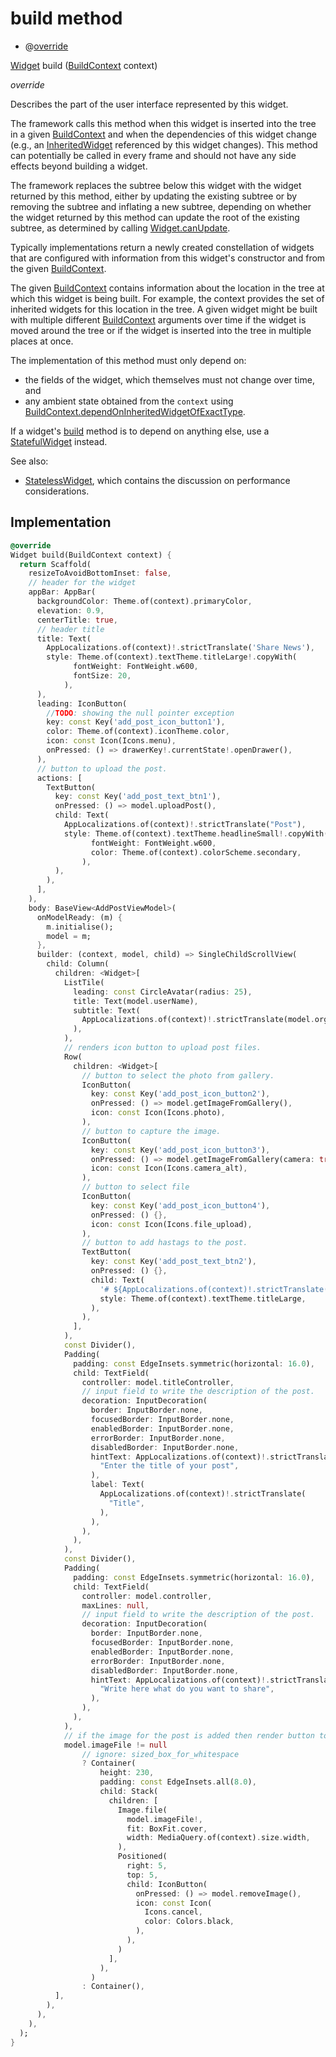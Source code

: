 


# build method







- @[override](https://api.flutter.dev/flutter/dart-core/override-constant.html)

[Widget](https://api.flutter.dev/flutter/widgets/Widget-class.html) build
([BuildContext](https://api.flutter.dev/flutter/widgets/BuildContext-class.html) context)

_<span class="feature">override</span>_



<p>Describes the part of the user interface represented by this widget.</p>
<p>The framework calls this method when this widget is inserted into the tree
in a given <a href="https://api.flutter.dev/flutter/widgets/BuildContext-class.html">BuildContext</a> and when the dependencies of this widget change
(e.g., an <a href="https://api.flutter.dev/flutter/widgets/InheritedWidget-class.html">InheritedWidget</a> referenced by this widget changes). This
method can potentially be called in every frame and should not have any side
effects beyond building a widget.</p>
<p>The framework replaces the subtree below this widget with the widget
returned by this method, either by updating the existing subtree or by
removing the subtree and inflating a new subtree, depending on whether the
widget returned by this method can update the root of the existing
subtree, as determined by calling <a href="https://api.flutter.dev/flutter/widgets/Widget/canUpdate.html">Widget.canUpdate</a>.</p>
<p>Typically implementations return a newly created constellation of widgets
that are configured with information from this widget's constructor and
from the given <a href="https://api.flutter.dev/flutter/widgets/BuildContext-class.html">BuildContext</a>.</p>
<p>The given <a href="https://api.flutter.dev/flutter/widgets/BuildContext-class.html">BuildContext</a> contains information about the location in the
tree at which this widget is being built. For example, the context
provides the set of inherited widgets for this location in the tree. A
given widget might be built with multiple different <a href="https://api.flutter.dev/flutter/widgets/BuildContext-class.html">BuildContext</a>
arguments over time if the widget is moved around the tree or if the
widget is inserted into the tree in multiple places at once.</p>
<p>The implementation of this method must only depend on:</p>
<ul>
<li>the fields of the widget, which themselves must not change over time,
and</li>
<li>any ambient state obtained from the <code>context</code> using
<a href="https://api.flutter.dev/flutter/widgets/BuildContext/dependOnInheritedWidgetOfExactType.html">BuildContext.dependOnInheritedWidgetOfExactType</a>.</li>
</ul>
<p>If a widget's <a href="../../views_after_auth_screens_add_post_page/AddPost/build.md">build</a> method is to depend on anything else, use a
<a href="https://api.flutter.dev/flutter/widgets/StatefulWidget-class.html">StatefulWidget</a> instead.</p>
<p>See also:</p>
<ul>
<li><a href="https://api.flutter.dev/flutter/widgets/StatelessWidget-class.html">StatelessWidget</a>, which contains the discussion on performance considerations.</li>
</ul>



## Implementation

```dart
@override
Widget build(BuildContext context) {
  return Scaffold(
    resizeToAvoidBottomInset: false,
    // header for the widget
    appBar: AppBar(
      backgroundColor: Theme.of(context).primaryColor,
      elevation: 0.9,
      centerTitle: true,
      // header title
      title: Text(
        AppLocalizations.of(context)!.strictTranslate('Share News'),
        style: Theme.of(context).textTheme.titleLarge!.copyWith(
              fontWeight: FontWeight.w600,
              fontSize: 20,
            ),
      ),
      leading: IconButton(
        //TODO: showing the null pointer exception
        key: const Key('add_post_icon_button1'),
        color: Theme.of(context).iconTheme.color,
        icon: const Icon(Icons.menu),
        onPressed: () => drawerKey!.currentState!.openDrawer(),
      ),
      // button to upload the post.
      actions: [
        TextButton(
          key: const Key('add_post_text_btn1'),
          onPressed: () => model.uploadPost(),
          child: Text(
            AppLocalizations.of(context)!.strictTranslate("Post"),
            style: Theme.of(context).textTheme.headlineSmall!.copyWith(
                  fontWeight: FontWeight.w600,
                  color: Theme.of(context).colorScheme.secondary,
                ),
          ),
        ),
      ],
    ),
    body: BaseView<AddPostViewModel>(
      onModelReady: (m) {
        m.initialise();
        model = m;
      },
      builder: (context, model, child) => SingleChildScrollView(
        child: Column(
          children: <Widget>[
            ListTile(
              leading: const CircleAvatar(radius: 25),
              title: Text(model.userName),
              subtitle: Text(
                AppLocalizations.of(context)!.strictTranslate(model.orgName),
              ),
            ),
            // renders icon button to upload post files.
            Row(
              children: <Widget>[
                // button to select the photo from gallery.
                IconButton(
                  key: const Key('add_post_icon_button2'),
                  onPressed: () => model.getImageFromGallery(),
                  icon: const Icon(Icons.photo),
                ),
                // button to capture the image.
                IconButton(
                  key: const Key('add_post_icon_button3'),
                  onPressed: () => model.getImageFromGallery(camera: true),
                  icon: const Icon(Icons.camera_alt),
                ),
                // button to select file
                IconButton(
                  key: const Key('add_post_icon_button4'),
                  onPressed: () {},
                  icon: const Icon(Icons.file_upload),
                ),
                // button to add hastags to the post.
                TextButton(
                  key: const Key('add_post_text_btn2'),
                  onPressed: () {},
                  child: Text(
                    '# ${AppLocalizations.of(context)!.strictTranslate("Add hashtag")}',
                    style: Theme.of(context).textTheme.titleLarge,
                  ),
                ),
              ],
            ),
            const Divider(),
            Padding(
              padding: const EdgeInsets.symmetric(horizontal: 16.0),
              child: TextField(
                controller: model.titleController,
                // input field to write the description of the post.
                decoration: InputDecoration(
                  border: InputBorder.none,
                  focusedBorder: InputBorder.none,
                  enabledBorder: InputBorder.none,
                  errorBorder: InputBorder.none,
                  disabledBorder: InputBorder.none,
                  hintText: AppLocalizations.of(context)!.strictTranslate(
                    "Enter the title of your post",
                  ),
                  label: Text(
                    AppLocalizations.of(context)!.strictTranslate(
                      "Title",
                    ),
                  ),
                ),
              ),
            ),
            const Divider(),
            Padding(
              padding: const EdgeInsets.symmetric(horizontal: 16.0),
              child: TextField(
                controller: model.controller,
                maxLines: null,
                // input field to write the description of the post.
                decoration: InputDecoration(
                  border: InputBorder.none,
                  focusedBorder: InputBorder.none,
                  enabledBorder: InputBorder.none,
                  errorBorder: InputBorder.none,
                  disabledBorder: InputBorder.none,
                  hintText: AppLocalizations.of(context)!.strictTranslate(
                    "Write here what do you want to share",
                  ),
                ),
              ),
            ),
            // if the image for the post is added then render button to remove it.
            model.imageFile != null
                // ignore: sized_box_for_whitespace
                ? Container(
                    height: 230,
                    padding: const EdgeInsets.all(8.0),
                    child: Stack(
                      children: [
                        Image.file(
                          model.imageFile!,
                          fit: BoxFit.cover,
                          width: MediaQuery.of(context).size.width,
                        ),
                        Positioned(
                          right: 5,
                          top: 5,
                          child: IconButton(
                            onPressed: () => model.removeImage(),
                            icon: const Icon(
                              Icons.cancel,
                              color: Colors.black,
                            ),
                          ),
                        )
                      ],
                    ),
                  )
                : Container(),
          ],
        ),
      ),
    ),
  );
}
```







